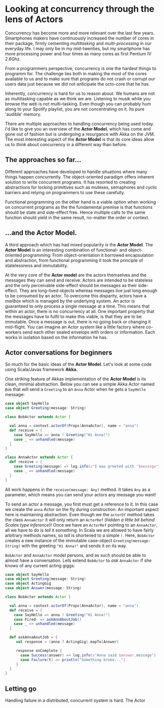 # Looking at concurrency through the lens of Actors
Concurrency has become more and more relevant over the last few years.
Smartphones makers have continuously increased the number of cores in their package,
firmly cementing _multitasking_ and _multi-processing_ in our everyday life.
I may only be in my mid-twenties, but my smartphone has more processing power and four times as many cores as first Pentium IV 2.6Ghz.

From a programmers perspective, concurrency is one the hardest things to programm for.
The challenge lies both in making the most of the cores available to us and to make sure that programs do not crash or corrupt our users data just because we did not anticipate the octo-core that he has.

Inherently, concurrency is hard for us to reason about.
We humans are not as multitasking capable as we think we are.
Listening to musik while you browse the web is not multi-tasking.
Even though you can probably hum along to your Spotify playlist, you are not concentrating on it.
Its pure 'audible' memory.

There are multiple approaches to handling concurrency being used today.
I'd like to give you an overview of the **Actor Model**, which has come and gone out of fashion but is undergoing a resurgance with Akka on the JVM.
The most interesting aspect of the **Actor Model** is that its core ideas allow us to *think* about concurrency in a different way than before.

## The approaches so far...
Different approaches have developed to handle situations where many things happen concurrently.
The object-oriented paradigm offers inherent solution to write concurrent programs.
It has resorted to creating abstractions for locking primitives such as mutexes, semaphores and cyclic barriers and relying on programmers to use these carefully.

Functional programming on the other hand is a viable option when working on concurrent programs as the
the fundamental premise is that functions should be state and side-effect free.
Hence multiple calls to the same function should yield in the same result, no-matter the order or context.

## ...and the Actor Model.
A third approach which has had mixed popularity is the **Actor Model**.
The **Actor Model** is an interesting combination of functional- and object-oriented programming:
From object-orientation it borrowed encapsulation and abstraction, from functional programming it took the
principle of statelessness and immutability.

At the very core of the **Actor model** are the actors themselves and the messages they can send and receive.
Actors are intended to be stateless and the only perceivable side-effect should be messages as their side-effect.
They are long-lived objects whereas messages live just long enough to be consumed by an actor. To overcome this disparity, actors have a _mailbox_ which is managed by the underlying system.
An actor is guaranteed to only process a single message at a time. This means that within an actor, there is no concurrency at all.
One important property that the messages have to fulfil to make this viable, is that they are to be immutable. Once a message is out, there is no going back or changing it mid-flight.
You can imagine an Actor system like a little factory where co-workers send each other sealed envelops with orders or information.
Each works in isolation based on the information he has.

## Actor conversations for beginners
So much for the basic ideas of the **Actor Model**. Let's look at some code using Scala/Javas framework **Akka.**

One striking feature of Akkas implementation of the   **Actor Model** is its clean, minimal abstraction.
Below you can see a simple Akka Actor named `Bob` that will send a `Greeting` to an `Anna` Actor when he gets a `SayHello` message:

```scala
case object SayHello
case object Greeting(message: String)

class BobActor extends Actor {

  val anna = context.actorOf(Props[AnnaActor], name = "anna")
  def receive = {
    case SayHello => anna ! Greeting("Hi Anna!")
    case _ => unhandled(message)
  }
}

class AnnaActor extends Actor {
  def receive = {
    case Greeting(message) => log.info(s"I was greeted with '$mesasge'" )
    case _ => unhandled(message)
  }
}
```

All work happens in the `receive(message: Any)` method.
It takes `Any` as a parameter, which means you can send your actors any message you want!

To send an actor a message, you first must get a reference to it.
In this case we create the `anna` Actor on the fly during construction.
An important aspect here is maintaining abstraction. Even though we the `actorOf` method takes the class `AnnaActor` it will only return an `ActorRef` (_hidden a little bit behind Scalas type inference_)!
Once we have an `ActorRef` pointing to an `AnnaActor`, all we have to do is _tell_ it something.
In Scala we are allowed to have fairly arbitrary methods names, so _tell_ is shortened to a simple `!`.
Here, `BobActor` creates a new instance of the immutable case-object `Greeting(message: String)` with the greeting `"Hi Anna!"` and sends it on its way.

`BobActor` and `AnnaActor` model persons, and as such should be able to almost have a conversation. Lets extend `BobActor` to _ask_ `AnnaActor` if she knows of any current acting giggs:


```scala
case object SayHello
case object Greeting(message: String)
case object ActingGig
case object Answer(message: String)

class BobActor extends Actor {

  val anna = context.actorOf(Props[AnnaActor], name = "anna")
  def receive = {
    case SayHello => anna ! Greeting("Hi Anna!")
    case Fired  => askAnnAboutJob()
    case _ => unhandled(message)
  }

  def askAnnaAoutJob = {
     val response = (anna ? ActingGig).mapTo[Answer]

     response onComplete {
       case Success(answer) => log.info(s"Anna said $answer.message")
       case Failure(t) => println("Something broke...")
     }
  }
}
```

## Letting go
Handling failure in a distributed, concurrent system is hard.
The Actor
